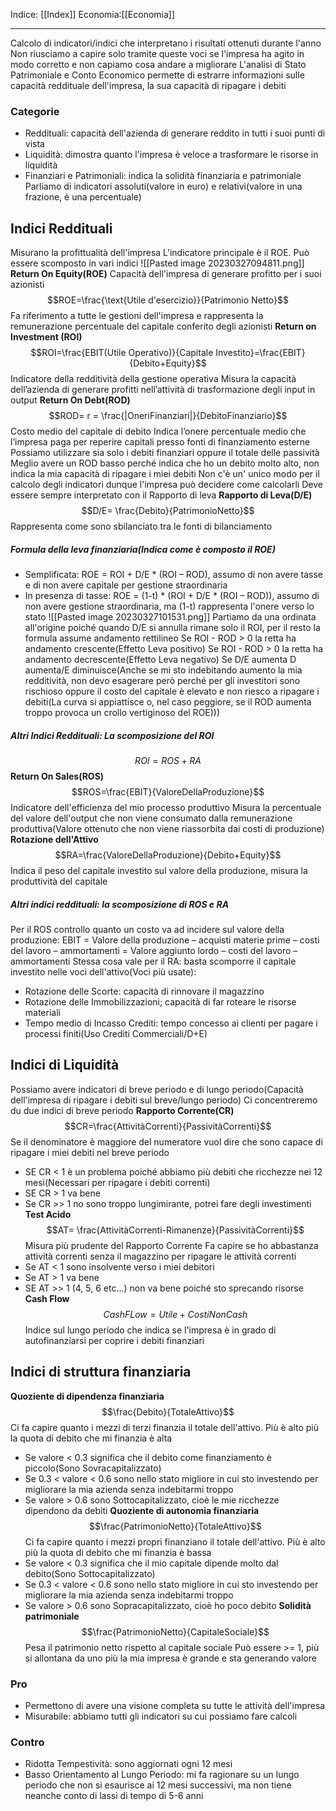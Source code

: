 Indice: [[Index]]
Economia:[[Economia]]

---
Calcolo di indicatori/indici che interpretano i risultati ottenuti durante l'anno
Non riusciamo a capire solo tramite queste voci se l'impresa ha agito in modo corretto e non capiamo cosa andare a migliorare
L'analisi di Stato Patrimoniale e Conto Economico permette di estrarre informazioni sulle capacità reddituale dell'impresa, la sua capacità di ripagare i debiti
### Categorie
- Reddituali: capacità dell'azienda di generare reddito in tutti i suoi punti di vista
- Liquidità: dimostra quanto l'impresa è veloce a trasformare le risorse in liquidità
- Finanziari e Patrimoniali: indica la solidità finanziaria e patrimoniale
Parliamo di indicatori assoluti(valore in euro) e relativi(valore in una frazione, è una percentuale)
## Indici Reddituali
Misurano la profittualità dell'impresa
L'indicatore principale è il ROE. Può essere scomposto in vari indici
![[Pasted image 20230327094811.png]]
**Return On Equity(ROE)**
Capacità dell'impresa di generare profitto per i suoi azionisti
$$ROE=\frac{\text{Utile d'esercizio}}{Patrimonio Netto}$$
Fa riferimento a tutte le gestioni dell'impresa e rappresenta la remunerazione percentuale del capitale conferito degli azionisti
**Return on Investment (ROI)**
$$ROI=\frac{EBIT(Utile Operativo)}{Capitale Investito}=\frac{EBIT}{Debito+Equity}$$
Indicatore della redditività della gestione operativa 
Misura la capacità dell’azienda di generare profitti nell’attività di trasformazione degli input in output
**Return On Debt(ROD)**
$$ROD= r = \frac{|OneriFinanziari|}{DebitoFinanziario}$$
Costo medio del capitale di debito
Indica l’onere percentuale medio che l’impresa paga per reperire capitali presso fonti di finanziamento esterne
Possiamo utilizzare sia solo i debiti finanziari oppure il totale delle passività
Meglio avere un ROD basso perché indica che ho un debito molto alto, non indica la mia capacità di ripagare i miei debiti
Non c'è un' unico modo per il calcolo degli indicatori dunque l'impresa può decidere come calcolarli
Deve essere sempre interpretato con il Rapporto di leva
**Rapporto di Leva(D/E)**
$$D/E= \frac{Debito}{PatrimonioNetto}$$
Rappresenta come sono sbilanciato tra le fonti di bilanciamento
##### Formula della leva finanziaria(Indica come è composto il ROE)
- Semplificata: ROE = ROI + D/E * (ROI – ROD), assumo di non avere tasse e di non avere capitale per gestione straordinaria
- In presenza di tasse: ROE = (1-t) * (ROI + D/E * (ROI – ROD)), assumo di non avere gestione straordinaria, ma (1-t) rappresenta l'onere verso lo stato
![[Pasted image 20230327101531.png]]
Partiamo da una ordinata all'origine poiché quando D/E si annulla rimane solo il ROI, per il resto la formula assume andamento rettilineo
Se ROI - ROD > 0 la retta ha andamento crescente(Effetto Leva positivo)
Se ROI - ROD > 0 la retta ha andamento decrescente(Effetto Leva negativo)
Se D/E aumenta D aumenta/E diminuisce(Anche se mi sto indebitando aumento la mia redditività, non devo esagerare però perché per gli investitori sono rischioso oppure il costo del capitale è elevato e non riesco a ripagare i debiti(La curva si appiattisce o, nel caso peggiore, se il ROD aumenta troppo provoca un crollo vertiginoso del ROE)))
##### Altri Indici Reddituali: La scomposizione del ROI
$$ROI= ROS+RA$$
**Return On Sales(ROS)**
$$ROS=\frac{EBIT}{ValoreDellaProduzione}$$
Indicatore dell'efficienza del mio processo produttivo
Misura la percentuale del valore dell'output che non viene consumato dalla remunerazione produttiva(Valore ottenuto che non viene riassorbita dai costi di produzione)
**Rotazione dell'Attivo**
$$RA=\frac{ValoreDellaProduzione}{Debito+Equity}$$
Indica il peso del capitale investito sul valore della produzione, misura la produttività del capitale
##### Altri indici reddituali: la scomposizione di ROS e RA
Per il ROS controllo quanto un costo va ad incidere sul valore della produzione:
EBIT = Valore della produzione – acquisti materie prime – costi del lavoro – ammortamenti = Valore aggiunto lordo – costi del lavoro – ammortamenti
Stessa cosa vale per il RA: basta scomporre il capitale investito nelle voci dell'attivo(Voci più usate):
- Rotazione delle Scorte: capacità di rinnovare il magazzino
- Rotazione delle Immobilizzazioni; capacità di far roteare le risorse materiali
- Tempo medio di Incasso Crediti: tempo concesso ai clienti per pagare i processi finiti(Uso Crediti Commerciali/D+E) 
## Indici di Liquidità
Possiamo avere indicatori di breve periodo e di lungo periodo(Capacità dell'impresa di ripagare i debiti sul breve/lungo periodo)
Ci concentreremo du due indici di breve periodo
**Rapporto Corrente(CR)**
$$CR=\frac{AttivitàCorrenti}{PassivitàCorrenti}$$
Se il denominatore è maggiore del numeratore vuol dire che sono capace di ripagare i miei debiti nel breve periodo
- SE CR < 1 è un problema poiché abbiamo più debiti che ricchezze nei 12 mesi(Necessari per ripagare i debiti correnti)
- SE CR > 1 va bene
- Se CR >> 1 no sono troppo lungimirante, potrei fare degli investimenti
**Test Acido**
$$AT= \frac{AttivitàCorrenti-Rimanenze}{PassivitàCorrenti}$$
Misura più prudente del Rapporto Corrente
Fa capire se ho abbastanza attività correnti senza il magazzino per ripagare le attività correnti
- Se AT < 1 sono insolvente verso i miei debitori
- Se AT > 1 va bene 
- SE AT >> 1 (4, 5, 6 etc...) non va bene poiché sto sprecando risorse
**Cash Flow**
$$Cash FLow = Utile+CostiNonCash$$
Indice sul lungo periodo che indica se l'impresa è in grado di autofinanziarsi per coprire i debiti finanziari
## Indici di struttura finanziaria
**Quoziente di dipendenza finanziaria**
$$\frac{Debito}{TotaleAttivo}$$
Ci fa capire quanto i mezzi di terzi finanzia il totale dell'attivo. Più è alto più la quota di debito che mi finanzia è alta
- Se valore < 0.3 significa che il debito come finanziamento è piccolo(Sono Sovracapitalizzato)
- Se 0.3 < valore < 0.6 sono nello stato migliore in cui sto investendo per migliorare la mia azienda senza indebitarmi troppo
- Se valore > 0.6 sono Sottocapitalizzato, cioè le mie ricchezze dipendono da debiti
**Quoziente di autonomia finanziaria**
$$\frac{PatrimonioNetto}{TotaleAttivo}$$
Ci fa capire quanto i mezzi propri finanziano il totale dell'attivo. Più è alto più la quota di debito che mi finanzia è bassa
- Se valore < 0.3 significa che il mio capitale dipende molto dal debito(Sono Sottocapitalizzato)
- Se 0.3 < valore < 0.6 sono nello stato migliore in cui sto investendo per migliorare la mia azienda senza indebitarmi troppo
- Se valore > 0.6 sono Sopracapitalizzato, cioè ho poco debito
**Solidità patrimoniale**
$$\frac{PatrimonioNetto}{CapitaleSociale}$$
Pesa il patrimonio netto rispetto al capitale sociale
Può essere >= 1, più si allontana da uno più la mia impresa è grande e sta generando valore

### Pro
- Permettono di avere una visione completa su tutte le attività dell'impresa
- Misurabile: abbiamo tutti gli indicatori su cui possiamo fare calcoli
### Contro
- Ridotta Tempestività: sono aggiornati ogni 12 mesi
- Basso Orientamento al Lungo Periodo: mi fa ragionare su un lungo periodo che non si esaurisce ai 12 mesi successivi, ma non tiene neanche conto di lassi di tempo di 5-6 anni